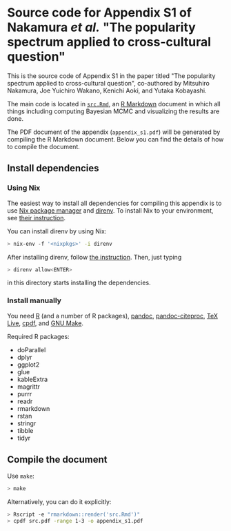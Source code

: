 # Source code for Appendix S1 of Nakamura _et al._ "The popularity spectrum applied to cross-cultural question"

This is the source code of Appendix S1 in the paper titled "The popularity
spectrum applied to cross-cultural question", co-authored by Mitsuhiro Nakamura,
Joe Yuichiro Wakano, Kenichi Aoki, and Yutaka Kobayashi.

The main code is located in [`src.Rmd`](./src.Rmd), an [R
Markdown](https://rmarkdown.rstudio.com/) document in which all things including
computing Bayesian MCMC and visualizing the results are done.

The PDF document of the appendix (`appendix_s1.pdf`) will be generated by
compiling the R Markdown document. Below you can find the details of how to
compile the document.

## Install dependencies

### Using Nix

The easiest way to install all dependencies for compiling this appendix is to
use [Nix package manager](https://nixos.org/nix/) and
[direnv](https://github.com/direnv/direnv/).
To install Nix to your environment, see [their
instruction](https://nixos.org/nix/manual/#chap-quick-start).

You can install direnv by using Nix:

```sh
> nix-env -f '<nixpkgs>' -i direnv
```

After installing direnv, follow
[the instruction](https://github.com/direnv/direnv#setup).
Then, just typing

```sh
> direnv allow<ENTER>
```

in this directory starts installing the dependencies.

### Install manually

You need [R](https://www.r-project.org/) (and a number of R packages),
[pandoc](https://pandoc.org/),
[pandoc-citeproc](https://github.com/jgm/pandoc-citeproc/),
[TeX Live](https://www.tug.org/texlive/),
[cpdf](https://www.coherentpdf.com/), and
[GNU Make](https://www.gnu.org/software/make/).

Required R packages:

- doParallel
- dplyr
- ggplot2
- glue
- kableExtra
- magrittr
- purrr
- readr
- rmarkdown
- rstan
- stringr
- tibble
- tidyr

## Compile the document

Use `make`:

```sh
> make
```

Alternatively, you can do it explicitly:

```sh
> Rscript -e "rmarkdown::render('src.Rmd')"
> cpdf src.pdf -range 1-3 -o appendix_s1.pdf
```
